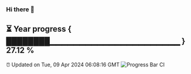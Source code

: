 ### Hi there 👋
⏳ Year progress { ████████▁▁▁▁▁▁▁▁▁▁▁▁▁▁▁▁▁▁▁▁▁▁ } 27.12 %
---
⏰ Updated on Tue, 09 Apr 2024 06:08:16 GMT
![Progress Bar CI](https://github.com/Moyi321/Moyi321/workflows/Progress%20Bar%20CI/badge.svg)

